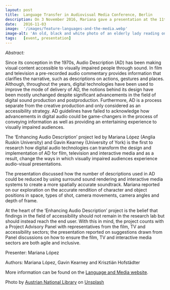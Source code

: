 ```yaml
---
layout: post
title:  Language Transfer in Audiovisual Media Conference, Berlin
description: On 3 November 2016, Mariana gave a presentation at the 11th International Conference on Language Transfer in Audiovisual Media, Berlin. The title of the presentation was Towards a Framework for Enhanced Audio Description
date:   2016-11-03
image:  '/images/feature-languages-and-the-media.webp'
image-alt: 'An old, black and white photo of an elderly lady reading on a sofa while being recorded with a camera crew.'
tags:   [event, presentation]
---
```

*Abstract:*

Since its conception in the 1970s, Audio Description (AD) has been making visual content accessible to visually impaired people through sound. In film and television a pre-recorded audio commentary provides information that clarifies the narrative, such as descriptions on actions, gestures and places. Although, throughout the years, digital technologies have been used to improve the mode of delivery of AD, the notions behind its design have been mostly unchanged despite significant advancements in the field of digital sound production and postproduction. Furthermore, AD is a process separate from the creative production and only considered as an accessibility strategy. AD guidelines have failed to acknowledge how advancements in digital audio could be game-changers in the process of conveying information as well as providing an entertaining experience to visually impaired audiences.

The ‘Enhancing Audio Description’ project led by Mariana López (Anglia Ruskin University) and Gavin Kearney (University of York) is the first to research how digital audio technologies can transform the design and implementation of AD for film, television and interactive media and as a result, change the ways in which visually impaired audiences experience audio-visual presentations.

The presentation discussed how the number of descriptions used in AD could be reduced by using surround sound rendering and interactive media systems to create a more spatially accurate soundtrack. Mariana reported on our exploration on the accurate rendition of character and object positions in space, types of shot, camera movements, camera angles and depth of frame.

At the heart of the ‘Enhancing Audio Description’ project is the belief that findings in the field of accessibility should not remain in the research lab but should instead reach the end user. With this in mind, the project counts with a Project Advisory Panel with representatives from the film, TV and accessibility sectors; the presentation reported on suggestions drawn from Panel discussions on how to ensure the film, TV and interactive media sectors are both agile and inclusive.

Presenter: Mariana López

Authors: Mariana López, Gavin Kearney and Krisztián Hofstädter

More information can be found on the [Language and Media website](https://languages-media.com/conference_programme.php).

Photo by <a href="https://unsplash.com/@austriannationallibrary?utm_source=unsplash&utm_medium=referral&utm_content=creditCopyText">Austrian National Library</a> on <a href="https://unsplash.com/s/photos/tv-presenter?utm_source=unsplash&utm_medium=referral&utm_content=creditCopyText">Unsplash</a>
  